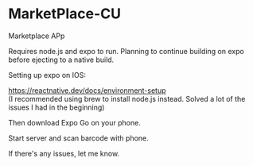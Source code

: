 # MarketPlace-CU
Marketplace APp


Requires node.js and expo to run. Planning to continue building on expo before ejecting to a native build. 

Setting up expo on IOS:

https://reactnative.dev/docs/environment-setup  
(I recommended using brew to install node.js instead. Solved a lot of the issues I had in the beginning)

Then download Expo Go on your phone. 

Start server and scan barcode with phone. 

If there's any issues, let me know. 
